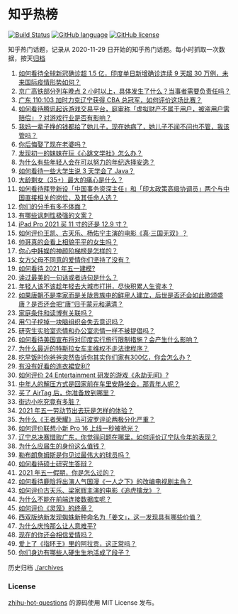 # 知乎热榜
[![Build Status](https://github.com/ToWeLong/zhihu-hot-questions/workflows/CI/badge.svg)](https://github.com/ToWeLong/zhihu-hot-questions/actions)
[![GitHub language](https://img.shields.io/badge/language-golang-orange.svg)](https://golang.org/)
[![GitHub license](https://img.shields.io/github/license/ToWeLong/zhihu-hot-questions)](https://github.com/ToWeLong/zhihu-hot-questions/blob/main/LICENSE)

知乎热门话题，记录从 2020-11-29 日开始的知乎热门话题。每小时抓取一次数据，按天[归档](./archives)

<!-- BEGIN -->

1. [如何看待全球新冠确诊超 1.5 亿，印度单日新增确诊连续 9 天超 30 万例，未来国际疫情形势如何？](https://www.zhihu.com/question/457368252)
1. [京广高铁部分列车晚点 2 小时以上，具体发生了什么？当事者需要负责任吗？](https://www.zhihu.com/question/457415431)
1. [广东 110:103 加时力克辽宁获得 CBA 总冠军，如何评价这场比赛？](https://www.zhihu.com/question/457433248)
1. [如何看待腾讯起诉游戏交易平台，庭审称「虚拟财产不属于用户，被盗用户需赔偿」？对游戏行业是否有影响？](https://www.zhihu.com/question/457298163)
1. [我妈一辈子挣的钱都给了她儿子，现在她病了，她儿子不闻不问也不管，我该管吗？](https://www.zhihu.com/question/457182672)
1. [你后悔娶了现在老婆吗？](https://www.zhihu.com/question/315457601)
1. [发现初一的妹妹在玩《心跳文学社》怎么办？](https://www.zhihu.com/question/457348681)
1. [为什么有些年轻人会在可以努力的年纪选择安逸？](https://www.zhihu.com/question/457144755)
1. [如何看待一些大学生说 3 天学会了 Java？](https://www.zhihu.com/question/66535555)
1. [大龄剩女（35+）最大的痛心是什么？](https://www.zhihu.com/question/440901341)
1. [如何看待拜登新设「中国事务资深主任」和「印太政策高级协调员」两个与中国直接相关的岗位，及其任命人选？](https://www.zhihu.com/question/439647733)
1. [你们的分手有多不体面？](https://www.zhihu.com/question/363689631)
1. [有哪些讽刺性极强的文案？](https://www.zhihu.com/question/442190842)
1. [iPad Pro 2021 买 11 寸的还是 12.9 寸？](https://www.zhihu.com/question/455715172)
1. [如何评价王凯、古天乐、杨佑宁主演的电影《真·三国无双》？](https://www.zhihu.com/question/456766202)
1. [帅哥真的会看上相貌平平的女生吗？](https://www.zhihu.com/question/384512378)
1. [你心中韩娱的神颜阶梯榜是怎样的？](https://www.zhihu.com/question/453629531)
1. [女方父母不同意的爱情你们坚持了没有？](https://www.zhihu.com/question/450741243)
1. [如何看待 2021 年五一建模?](https://www.zhihu.com/question/457077323)
1. [读过最美的一句话或者诗句是什么？](https://www.zhihu.com/question/455795683)
1. [年轻人该不该趁年轻去大城市打拼，尽快积累人生资本？](https://www.zhihu.com/question/457144259)
1. [如果唐朝不是李家而是关陇贵族中的鲜卑人建立，后世是否还会如此歌颂盛唐？是否还会把“唐”归于蒙元和满清？](https://www.zhihu.com/question/40242155)
1. [家庭条件和读博有关联吗？](https://www.zhihu.com/question/447076124)
1. [用勺子挖掉一块脑组织会失去意识吗？](https://www.zhihu.com/question/392867244)
1. [研究生实验室恋情和办公室恋情一样不被提倡吗？](https://www.zhihu.com/question/422926125)
1. [如何看待美国宣布将对印度实行旅行限制措施？会产生什么影响？](https://www.zhihu.com/question/457369354)
1. [为什么最近的特斯拉女车主维权不走法律程序？](https://www.zhihu.com/question/457223564)
1. [吃早饭时你爸爸突然告诉你其实你们家有300亿，你会怎么办？](https://www.zhihu.com/question/447823721)
1. [有没有好看的连衣裙安利?](https://www.zhihu.com/question/371633748)
1. [如何评价 24 Entertainment 研发的游戏《永劫无间》?](https://www.zhihu.com/question/361077302)
1. [中年人的解压方式是回家前在车里安静坐会，那青年人呢？](https://www.zhihu.com/question/390992174)
1. [买了 AirTag 后，你准备放到哪里？](https://www.zhihu.com/question/455714523)
1. [街边小吃究竟有多脏？](https://www.zhihu.com/question/275756508)
1. [2021 年五一劳动节出去玩是怎样的体验？](https://www.zhihu.com/question/454814759)
1. [为什么《王者荣耀》马可波罗评论两极分化严重？](https://www.zhihu.com/question/450563897)
1. [如何评价联想小新 Pro 16 上线一秒被抢光？](https://www.zhihu.com/question/457352947)
1. [辽宁总决赛惜败广东，你觉得问题在哪里，如何评价辽宁队今年的表现？](https://www.zhihu.com/question/457455834)
1. [为什么应届生的身份这么值钱？](https://www.zhihu.com/question/296366864)
1. [勒布朗詹姆斯是你见过最伟大的球员吗？](https://www.zhihu.com/question/437242038)
1. [如何看待硕士研究生答辩？](https://www.zhihu.com/question/317931767)
1. [2021 年五一假期，你是怎么过的？](https://www.zhihu.com/question/457373821)
1. [如何看待鹿晗将出演人气国漫《一人之下》的改编电视剧主角？](https://www.zhihu.com/question/457280792)
1. [如何评价古天乐、梁家辉主演的电影《追虎擒龙》？](https://www.zhihu.com/question/452349319)
1. [为什么不能在前端连接数据库呢？](https://www.zhihu.com/question/457087098)
1. [如何评价《灵笼》的终章？](https://www.zhihu.com/question/457072944)
1. [西双版纳新发现蜘蛛新种命名为「姜文」，这一发现具有哪些价值？](https://www.zhihu.com/question/457371552)
1. [为什么庆怜那么让人意难平?](https://www.zhihu.com/question/456799483)
1. [现在的你还会相信爱情吗？](https://www.zhihu.com/question/455292387)
1. [爱上了《指环王》里的阿拉贡，这正常吗？](https://www.zhihu.com/question/457230172)
1. [你们身边有哪些人硬生生地活成了段子？](https://www.zhihu.com/question/52114382)

<!-- END -->

历史归档 [./archives](./archives)


### License
[zhihu-hot-questions](https://github.com/towelong/zhihu-hot-questions) 的源码使用 MIT License 发布。